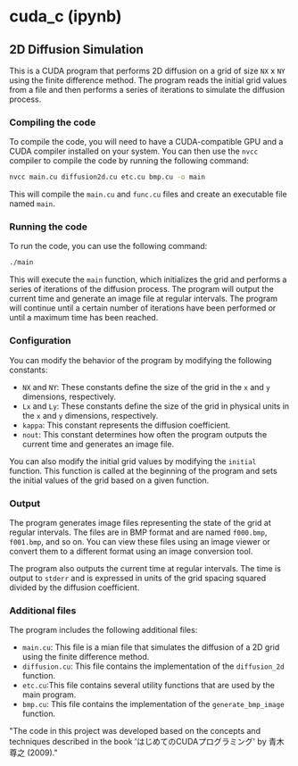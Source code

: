 # cuda_c (ipynb)
## 2D Diffusion Simulation

This is a CUDA program that performs 2D diffusion on a grid of size `NX` x `NY` using the finite difference method. The program reads the initial grid values from a file and then performs a series of iterations to simulate the diffusion process.

### Compiling the code

To compile the code, you will need to have a CUDA-compatible GPU and a CUDA compiler installed on your system. You can then use the `nvcc` compiler to compile the code by running the following command:

```bash
nvcc main.cu diffusion2d.cu etc.cu bmp.cu -o main
```

This will compile the `main.cu` and `func.cu` files and create an executable file named `main`.

### Running the code

To run the code, you can use the following command:

```bash
./main
```

This will execute the `main` function, which initializes the grid and performs a series of iterations of the diffusion process. The program will output the current time and generate an image file at regular intervals. The program will continue until a certain number of iterations have been performed or until a maximum time has been reached.

### Configuration

You can modify the behavior of the program by modifying the following constants:

- `NX` and `NY`: These constants define the size of the grid in the `x` and `y` dimensions, respectively.
- `Lx` and `Ly`: These constants define the size of the grid in physical units in the `x` and `y` dimensions, respectively.
- `kappa`: This constant represents the diffusion coefficient.
- `nout`: This constant determines how often the program outputs the current time and generates an image file.

You can also modify the initial grid values by modifying the `initial` function. This function is called at the beginning of the program and sets the initial values of the grid based on a given function.

### Output

The program generates image files representing the state of the grid at regular intervals. The files are in BMP format and are named `f000.bmp`, `f001.bmp`, and so on. You can view these files using an image viewer or convert them to a different format using an image conversion tool.

The program also outputs the current time at regular intervals. The time is output to `stderr` and is expressed in units of the grid spacing squared divided by the diffusion coefficient. 

### Additional files

The program includes the following additional files:

- `main.cu`: This file is a mian file that simulates the diffusion of a 2D grid using the finite difference method.
- `diffusion.cu`: This file contains the implementation of the `diffusion_2d` function.
- `etc.cu`:This file contains several utility functions that are used by the main program.
- `bmp.cu`: This file contains the implementation of the `generate_bmp_image` function.



"The code in this project was developed based on the concepts and techniques described in the book 'はじめてのCUDAプログラミング' by 青木 尊之
 (2009)."
